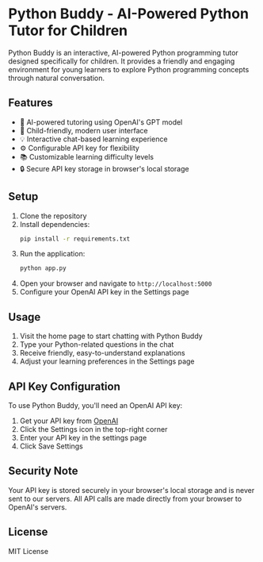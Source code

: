 # Python Buddy - AI-Powered Python Tutor for Children

Python Buddy is an interactive, AI-powered Python programming tutor designed specifically for children. It provides a friendly and engaging environment for young learners to explore Python programming concepts through natural conversation.

## Features

- 🤖 AI-powered tutoring using OpenAI's GPT model
- 🎨 Child-friendly, modern user interface
- 💡 Interactive chat-based learning experience
- ⚙️ Configurable API key for flexibility
- 📚 Customizable learning difficulty levels
- 🔒 Secure API key storage in browser's local storage

## Setup

1. Clone the repository
2. Install dependencies:
   ```bash
   pip install -r requirements.txt
   ```
3. Run the application:
   ```bash
   python app.py
   ```
4. Open your browser and navigate to `http://localhost:5000`
5. Configure your OpenAI API key in the Settings page

## Usage

1. Visit the home page to start chatting with Python Buddy
2. Type your Python-related questions in the chat
3. Receive friendly, easy-to-understand explanations
4. Adjust your learning preferences in the Settings page

## API Key Configuration

To use Python Buddy, you'll need an OpenAI API key:
1. Get your API key from [OpenAI](https://platform.openai.com/api-keys)
2. Click the Settings icon in the top-right corner
3. Enter your API key in the settings page
4. Click Save Settings

## Security Note

Your API key is stored securely in your browser's local storage and is never sent to our servers. All API calls are made directly from your browser to OpenAI's servers.

## License

MIT License
